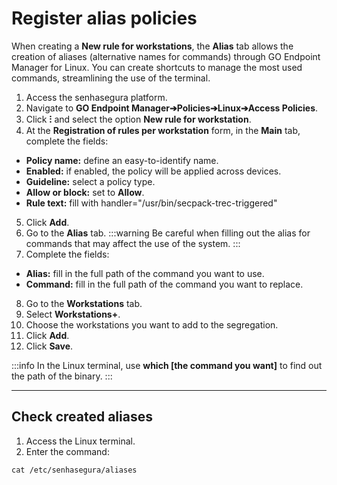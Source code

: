 # Register alias policies

When creating a **New rule for workstations**, the **Alias** tab allows the creation of aliases (alternative names for commands) through GO Endpoint Manager for Linux. You can create shortcuts to manage the most used commands, streamlining the use of the terminal.

1. Access the senhasegura platform.
2. Navigate to **GO Endpoint Manager➔Policies➔Linux➔Access Policies**.
3. Click **⁝** and select the option **New rule for workstation**.
4. At the **Registration of rules per workstation** form, in the **Main** tab, complete the fields:
* **Policy name:** define an easy-to-identify name. 
* **Enabled:** if enabled, the policy will be applied across devices.
* **Guideline:** select a policy type.
* **Allow or block:** set to **Allow**.
* **Rule text:** fill with handler="/usr/bin/secpack-trec-triggered"
5. Click **Add**. 
6. Go to the **Alias** tab.
:::warning
Be careful when filling out the alias for commands that may affect the use of the system.
:::
7. Complete the fields:
* **Alias:** fill in the full path of the command you want to use.
* **Command:** fill in the full path of the command you want to replace.

8. Go to the **Workstations** tab.
9. Select **Workstations+**.
10. Choose the workstations you want to add to the segregation.
11. Click **Add**.
12. Click **Save**.

:::info
In the Linux terminal, use **which [the command you want]** to find out the path of the binary.
:::

* * *
## Check created aliases
1. Access the Linux terminal.
2. Enter the command: 
```shell
cat /etc/senhasegura/aliases
```
